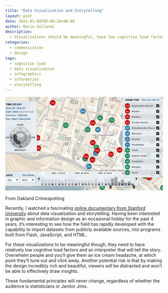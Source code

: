 ```yaml
---
title: "Data Visualization and Storytelling"
layout: post
date: 2011-01-09T09:00:28+00:00
author: Mario Vellandi
description:
  - Visualizations should be meaningful, have low cognitive load factors, and an interpreter to tell the story. Overwhelm people and you'll upset them
categories:
  - communication
  - design
tags:
  - cognitive load
  - data visualization
  - infographics
  - information
  - storytelling
---
```

<img src="/images/2011/oakland-crimespotting-infographic-data.jpg" />

From Oakland Crimespotting

Recently, I watched a fascinating [online documentary from Stanford University](http://datajournalism.stanford.edu/) about data visualization and storytelling. Having been interested in graphic and information design as an occasional hobby for the past 4 years, it&#8217;s interesting to see how the field has rapidly developed with the capability to import datasets from publicly available sources, into programs built from Flash, JavaScript, and HTML.

For these visualizations to be meaningful though, they need to have relatively low cognitive load factors and an interpreter that will tell the story. Overwhelm people and you&#8217;ll give them an ice cream headache, at which point they&#8217;ll tune out and click away. Another potential risk is that by making the design incredibly rich and beautiful, viewers will be distracted and won&#8217;t be able to effectively draw insights.

These fundamental principles will never change, regardless of whether the audience is statisticians or Janitor Jims.
